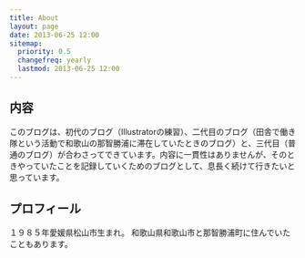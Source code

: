 ```yaml
---
title: About
layout: page
date: 2013-06-25 12:00
sitemap:
  priority: 0.5
  changefreq: yearly
  lastmod: 2013-06-25 12:00
---
```

## 内容

このブログは、初代のブログ（Illustratorの練習）、二代目のブログ（田舎で働き隊という活動で和歌山の那智勝浦に滞在していたときのブログ）と、三代目（普通のブログ）が合わさってできています。内容に一貫性はありませんが、そのときやっていたことを記録していくためのブログとして、息長く続けて行きたいと思っています。

## プロフィール

１９８５年愛媛県松山市生まれ。
和歌山県和歌山市と那智勝浦町に住んでいたこともあります。
